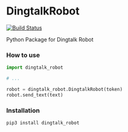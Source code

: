 # DingtalkRobot

[![Build Status](https://travis-ci.org/SF-Zhou/DingtalkRobot.svg?branch=master)](https://travis-ci.org/SF-Zhou/DingtalkRobot)

Python Package for Dingtalk Robot

### How to use

```python
import dingtalk_robot

# ...

robot = dingtalk_robot.DingtalkRobot(token)
robot.send_text(text)
```

### Installation

```bash
pip3 install dingtalk_robot
```
